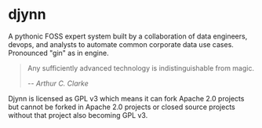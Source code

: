 # djynn
A pythonic FOSS expert system built by a collaboration of data engineers, devops, and analysts to automate common corporate data use cases. Pronounced "gin" as in engine.

> Any sufficiently advanced technology is indistinguishable from magic.
>
> -- <cite>Arthur C. Clarke</cite>

Djynn is licensed as GPL v3 which means it can fork Apache 2.0 projects but cannot be forked in Apache 2.0 projects or closed source projects without that project also becoming GPL v3.
